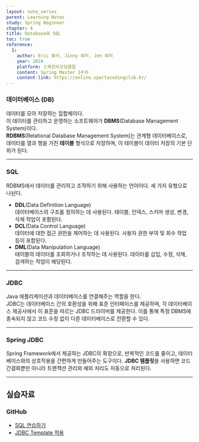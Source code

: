 ```yaml
---
layout: note_series
parent: Learning Notes
study: Spring Beginner
chapter: 4
title: Database와 SQL
toc: true
reference:
  1: 
    author: Eric 튜터, Jinny 튜터, Jen 튜터
    year: 2024
    platform: 스파르타코딩클럽
    content: Spring Master 1주차
    content-link: https://online.spartacodingclub.kr/
---
```


### 데이터베이스 (DB)
데이터를 모아 저장하는 집합체이다.  
이 데이터를 관리하고 운영하는 소프트웨어가 **DBMS**(Database Management System)이다.  
**RDBMS**(Relational Database Management System)는 관계형 데이터베이스로, 데이터를 열과 행을 가진 **테이블** 형식으로 저장하며, 이 테이블이 데이터 저장의 기본 단위가 된다.

---

### SQL
RDBMS에서 데이터를 관리하고 조작하기 위해 사용하는 언어이다. 세 가지 유형으로 나뉜다.

- **DDL**(Data Definition Language)  
  데이터베이스의 구조를 정의하는 데 사용된다. 테이블, 인덱스, 스키마 생성, 변경, 삭제 작업이 포함된다.
- **DCL**(Data Control Language)  
  데이터에 대한 접근 권한을 제어하는 데 사용된다. 사용자 권한 부여 및 회수 작업 등이 포함된다.
- **DML**(Data Manipulation Language)  
  테이블의 데이터를 조회하거나 조작하는 데 사용된다. 데이터를 삽입, 수정, 삭제, 검색하는 작업이 해당된다.

---

### JDBC
Java 애플리케이션과 데이터베이스를 연결해주는 역할을 한다.  
JDBC는 데이터베이스 간의 호환성을 위해 표준 인터페이스를 제공하며, 각 데이터베이스 제공사에서 이 표준을 따르는 JDBC 드라이버를 제공한다. 
이를 통해 특정 DBMS에 종속되지 않고 코드 수정 없이 다른 데이터베이스로 전환할 수 있다.

---

### Spring JDBC
Spring Framework에서 제공하는 JDBC의 확장으로, 반복적인 코드를 줄이고, 데이터베이스와의 상호작용을 간편하게 만들어주는 도구이다. 
**JDBC 템플릿**을 사용하면 코드 간결화뿐만 아니라 트랜잭션 관리와 예외 처리도 자동으로 처리된다.

---

## 실습자료
### GitHub
- [SQL 연습하기](https://github.com/JISU-YANG/study-spring-memo/commit/0383d8df0675fae4a0a6d5deda6e69c9d4cbe9ba)
- [JDBC Template 적용](https://github.com/JISU-YANG/study-spring-memo/commit/efa8d06a763fc4ea111aab8448485ebb3333ef61)